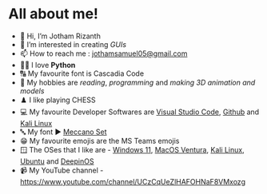 # All about me!
- 👋 Hi, I’m Jotham Rizanth
- 👀 I’m interested in creating *GUIs*
- 📫 How to reach me : jothamsamuel05@gmail.com
- 👨‍💻 I love **Python**
- 🔠 My favourite font is Cascadia Code
- 📖 My hobbies are *reading*, *programming* and *making 3D animation and models*
- ♟️ I like playing CHESS
- 💻 My favourite Developer Softwares are [Visual Studio Code](https://code.visualstudio.com/), [Github](https://github.com/) and [Kali Linux](https://en.wikipedia.org/wiki/Kali_Linux)
- 🔤 My font ▶ [Meccano Set](https://meccanoset.000webhostapp.com)
- 😁 My favourite emojis are the MS Teams emojis
- 🪟 The OSes that I like are - [Windows 11](https://en.wikipedia.org/wiki/Windows_11), [MacOS Ventura](https://en.wikipedia.org/wiki/MacOS_Ventura), [Kali Linux](https://en.wikipedia.org/wiki/Kali_Linux), [Ubuntu](https://en.wikipedia.org/wiki/Ubuntu) and [DeepinOS](https://en.wikipedia.org/wiki/Deepin)
- 📹 My YouTube channel - https://www.youtube.com/channel/UCzCqUeZlHAFOHNaF8VMxozg
